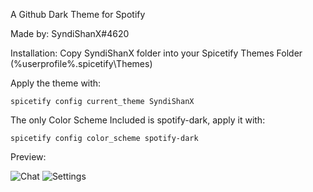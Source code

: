 A Github Dark Theme for Spotify

Made by: SyndiShanX#4620

Installation:
Copy SyndiShanX folder into your Spicetify Themes Folder (%userprofile%\.spicetify\Themes)

Apply the theme with:

`spicetify config current_theme SyndiShanX`

The only Color Scheme Included is spotify-dark, apply it with:

`spicetify config color_scheme spotify-dark`

Preview:

![Chat](https://syndishanx.github.io/Spotify-Dark/Images/Spotify-Dark-Home.png)
![Settings](https://syndishanx.github.io/Spotify-Dark/Images/Spotify-Dark-Playlist.png)
